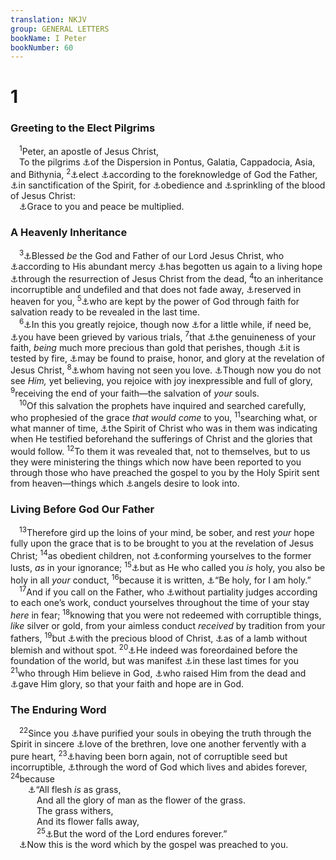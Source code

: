 ```yaml
---
translation: NKJV
group: GENERAL LETTERS
bookName: I Peter 
bookNumber: 60
---
```


<div class="title"><h1>1</h1><h3>Greeting to the Elect Pilgrims</h3></div>
<span class="verse 1phi_1_1"> <sup>1</sup>Peter, an apostle of Jesus Christ,<br/> To the pilgrims <a data-toggle="tooltip" data-placement="bottom" title="John 7:35; James 1:1">⚓</a>of the Dispersion in Pontus, Galatia, Cappadocia, Asia, and Bithynia, </span>
<span class="verse 1phi_1_2"><sup>2</sup><a data-toggle="tooltip" data-placement="bottom" title="Eph. 1:4">⚓</a>elect <a data-toggle="tooltip" data-placement="bottom" title="(Rom. 8:29); 1 Pet. 1:20">⚓</a>according to the foreknowledge of God the Father, <a data-toggle="tooltip" data-placement="bottom" title="2 Thess. 2:13">⚓</a>in sanctification of the Spirit, for <a data-toggle="tooltip" data-placement="bottom" title="Rom. 1:5">⚓</a>obedience and <a data-toggle="tooltip" data-placement="bottom" title="Is. 52:15; Heb. 10:22; 12:24">⚓</a>sprinkling of the blood of Jesus Christ:<br/> <a data-toggle="tooltip" data-placement="bottom" title="Rom. 1:7">⚓</a>Grace to you and peace be multiplied.<br/></span>
<div class="title"><h3>A Heavenly Inheritance</h3></div>
<span class="verse 1phi_1_3"> <sup>3</sup><a data-toggle="tooltip" data-placement="bottom" title="Eph. 1:3">⚓</a>Blessed <i>be</i> the God and Father of our Lord Jesus Christ, who <a data-toggle="tooltip" data-placement="bottom" title="Gal. 6:16; Titus 3:5">⚓</a>according to His abundant mercy <a data-toggle="tooltip" data-placement="bottom" title="(John 3:3, 5)">⚓</a>has begotten us again to a living hope <a data-toggle="tooltip" data-placement="bottom" title="1 Cor. 15:20; 1 Pet. 3:21">⚓</a>through the resurrection of Jesus Christ from the dead, </span>
<span class="verse 1phi_1_4"><sup>4</sup>to an inheritance incorruptible and undefiled and that does not fade away, <a data-toggle="tooltip" data-placement="bottom" title="Col. 1:5">⚓</a>reserved in heaven for you, </span>
<span class="verse 1phi_1_5"><sup>5</sup><a data-toggle="tooltip" data-placement="bottom" title="John 10:28; (Phil. 4:7)">⚓</a>who are kept by the power of God through faith for salvation ready to be revealed in the last time.<br/></span>
<span class="verse 1phi_1_6"> <sup>6</sup><a data-toggle="tooltip" data-placement="bottom" title="Matt. 5:12">⚓</a>In this you greatly rejoice, though now <a data-toggle="tooltip" data-placement="bottom" title="2 Cor. 4:17">⚓</a>for a little while, if need be, <a data-toggle="tooltip" data-placement="bottom" title="James 1:2; 1 Pet. 4:12">⚓</a>you have been grieved by various trials, </span>
<span class="verse 1phi_1_7"><sup>7</sup>that <a data-toggle="tooltip" data-placement="bottom" title="James 1:3">⚓</a>the genuineness of your faith, <i>being</i> much more precious than gold that perishes, though <a data-toggle="tooltip" data-placement="bottom" title="Job 23:10">⚓</a>it is tested by fire, <a data-toggle="tooltip" data-placement="bottom" title="(Rom. 2:7)">⚓</a>may be found to praise, honor, and glory at the revelation of Jesus Christ, </span>
<span class="verse 1phi_1_8"><sup>8</sup><a data-toggle="tooltip" data-placement="bottom" title="1 John 4:20">⚓</a>whom having not seen you love. <a data-toggle="tooltip" data-placement="bottom" title="John 20:29">⚓</a>Though now you do not see <i>Him,</i> yet believing, you rejoice with joy inexpressible and full of glory, </span>
<span class="verse 1phi_1_9"><sup>9</sup>receiving the end of your faith—the salvation of <i>your</i> souls.<br/></span>
<span class="verse 1phi_1_10"> <sup>10</sup>Of this salvation the prophets have inquired and searched carefully, who prophesied of the grace <i>that</i> <i>would</i> <i>come</i> to you, </span>
<span class="verse 1phi_1_11"><sup>11</sup>searching what, or what manner of time, <a data-toggle="tooltip" data-placement="bottom" title="2 Pet. 1:21">⚓</a>the Spirit of Christ who was in them was indicating when He testified beforehand the sufferings of Christ and the glories that would follow. </span>
<span class="verse 1phi_1_12"><sup>12</sup>To them it was revealed that, not to themselves, but to us they were ministering the things which now have been reported to you through those who have preached the gospel to you by the Holy Spirit sent from heaven—things which <a data-toggle="tooltip" data-placement="bottom" title="Eph. 3:10">⚓</a>angels desire to look into.<br/></span>
<div class="title"><h3>Living Before God Our Father</h3></div>
<span class="verse 1phi_1_13"> <sup>13</sup>Therefore gird up the loins of your mind, be sober, and rest <i>your</i> hope fully upon the grace that is to be brought to you at the revelation of Jesus Christ; </span>
<span class="verse 1phi_1_14"><sup>14</sup>as obedient children, not <a data-toggle="tooltip" data-placement="bottom" title="(Rom. 12:2); 1 Pet. 4:2">⚓</a>conforming yourselves to the former lusts, <i>as</i> in your ignorance; </span>
<span class="verse 1phi_1_15"><sup>15</sup><a data-toggle="tooltip" data-placement="bottom" title="(2 Cor. 7:1)">⚓</a>but as He who called you <i>is</i> holy, you also be holy in all <i>your</i> conduct, </span>
<span class="verse 1phi_1_16"><sup>16</sup>because it is written, <a data-toggle="tooltip" data-placement="bottom" title="Lev. 11:44, 45; 19:2; 20:7">⚓</a>“Be holy, for I am holy.”<br/></span>
<span class="verse 1phi_1_17"> <sup>17</sup>And if you call on the Father, who <a data-toggle="tooltip" data-placement="bottom" title="Acts 10:34">⚓</a>without partiality judges according to each one’s work, conduct yourselves throughout the time of your stay <i>here</i> in fear; </span>
<span class="verse 1phi_1_18"><sup>18</sup>knowing that you were not redeemed with corruptible things, <i>like</i> silver or gold, from your aimless conduct <i>received</i> by tradition from your fathers, </span>
<span class="verse 1phi_1_19"><sup>19</sup>but <a data-toggle="tooltip" data-placement="bottom" title="Acts 20:28; 1 Pet. 1:2">⚓</a>with the precious blood of Christ, <a data-toggle="tooltip" data-placement="bottom" title="Ex. 12:5; Is. 53:7">⚓</a>as of a lamb without blemish and without spot. </span>
<span class="verse 1phi_1_20"><sup>20</sup><a data-toggle="tooltip" data-placement="bottom" title="Rom. 3:25">⚓</a>He indeed was foreordained before the foundation of the world, but was manifest <a data-toggle="tooltip" data-placement="bottom" title="Gal. 4:4">⚓</a>in these last times for you </span>
<span class="verse 1phi_1_21"><sup>21</sup>who through Him believe in God, <a data-toggle="tooltip" data-placement="bottom" title="Acts 2:24">⚓</a>who raised Him from the dead and <a data-toggle="tooltip" data-placement="bottom" title="Acts 2:33">⚓</a>gave Him glory, so that your faith and hope are in God.<br/></span>
<div class="title"><h3>The Enduring Word</h3></div>
<span class="verse 1phi_1_22"> <sup>22</sup>Since you <a data-toggle="tooltip" data-placement="bottom" title="Acts 15:9">⚓</a>have purified your souls in obeying the truth through the Spirit in sincere <a data-toggle="tooltip" data-placement="bottom" title="John 13:34; Rom. 12:10; Heb. 13:1; 1 Pet. 2:17; 3:8">⚓</a>love of the brethren, love one another fervently with a pure heart, </span>
<span class="verse 1phi_1_23"><sup>23</sup><a data-toggle="tooltip" data-placement="bottom" title="John 1:13">⚓</a>having been born again, not of corruptible seed but incorruptible, <a data-toggle="tooltip" data-placement="bottom" title="1 Thess. 2:13; James 1:18">⚓</a>through the word of God which lives and abides forever, </span>
<span class="verse 1phi_1_24"><sup>24</sup>because<br/>  <a data-toggle="tooltip" data-placement="bottom" title="Is. 40:6–8; James 1:10">⚓</a>“All flesh <i>is</i> as grass,<br/>   And all the glory of man as the flower of the grass.<br/>   The grass withers,<br/>   And its flower falls away,<br/></span>
<span class="verse 1phi_1_25">   <sup>25</sup><a data-toggle="tooltip" data-placement="bottom" title="Is. 40:8">⚓</a>But the word of the Lord endures forever.”<br/> <a data-toggle="tooltip" data-placement="bottom" title="(John 1:1)">⚓</a>Now this is the word which by the gospel was preached to you.<br/></span>
